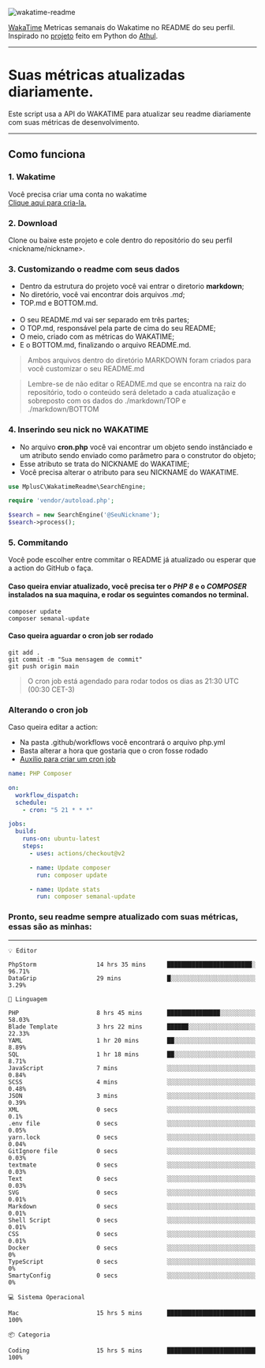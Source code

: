 ![wakatime-readme](https://socialify.git.ci/bymatheus/wakatime-readme/image?description=1&descriptionEditable=M%C3%A9tricas%20semanais%20do%20Wakatime%20no%20seu%20README%20de%20perfil.&font=KoHo&forks=1&language=1&owner=1&pattern=Signal&stargazers=1&theme=Dark)

[WakaTime](https://wakatime.com) Metricas semanais do Wakatime no README do seu perfil. <br>
Inspirado no [projeto](https://github.com/athul/waka-readme) feito em Python do [Athul](https://github.com/athul).
___

# Suas métricas atualizadas diariamente.
Este script usa a API do WAKATIME para atualizar seu readme diariamente com suas métricas de desenvolvimento.

___

## Como funciona

### 1. Wakatime
Você precisa criar uma conta no wakatime <br>
[Clique aqui para cria-la.](https://wakatime.com) 

### 2. Download
Clone ou baixe este projeto e cole dentro do repositório do seu perfil <nickname/nickname>.

### 3. Customizando o readme com seus dados
- Dentro da estrutura do projeto você vai entrar o diretorio **markdown**;  
- No diretório, você vai encontrar dois arquivos *.md*;
- TOP.md e BOTTOM.md.
<br><br>
- O seu README.md vai ser separado em três partes; 
- O TOP.md, responsável pela parte de cima do seu README;
- O meio, criado com as métricas do WAKATIME;
- E o BOTTOM.md, finalizando o arquivo README.md.<br>

> Ambos arquivos dentro do diretório MARKDOWN foram criados para você customizar o seu README.md

> Lembre-se de não editar o README.md que se encontra na raiz do repositório, todo o conteúdo será deletado a cada atualização e sobreposto com os dados do ./markdown/TOP e ./markdown/BOTTOM

### 4. Inserindo seu nick no WAKATIME
- No arquivo **cron.php** você vai encontrar um objeto sendo instânciado e um atributo sendo enviado como parâmetro para o construtor do objeto;
- Esse atributo se trata do NICKNAME do WAKATIME;
- Você precisa alterar o atributo para seu NICKNAME do WAKATIME.

```php
use MplusC\WakatimeReadme\SearchEngine;

require 'vendor/autoload.php';

$search = new SearchEngine('@SeuNickname');
$search->process();
```

### 5. Commitando
Você pode escolher entre commitar o README já atualizado ou esperar que a action do GitHub o faça. <br>

#### Caso queira enviar atualizado, você precisa ter o *PHP 8* e o *COMPOSER* instalados na sua maquina, e rodar os seguintes comandos no terminal.
```composer
composer update
composer semanal-update 
```

#### Caso queira aguardar o cron job ser rodado 
```git 
git add .
git commit -m "Sua mensagem de commit"
git push origin main
```

>O cron job está agendado para rodar todos os dias as 21:30 UTC (00:30 CET-3) 

### Alterando o cron job
Caso queira editar a action:

- Na pasta .github/workflows você encontrará o arquivo php.yml
- Basta alterar a hora que gostaria que o cron fosse rodado
- [Auxilio para criar um cron job](https://crontab.guru)

```yml
name: PHP Composer

on:
  workflow_dispatch:
  schedule:
    - cron: "5 21 * * *"

jobs:
  build:
    runs-on: ubuntu-latest
    steps:
      - uses: actions/checkout@v2

      - name: Update composer
        run: composer update

      - name: Update stats
        run: composer semanal-update
```

### Pronto, seu readme sempre atualizado com suas métricas, essas são as minhas:

___
```text
💡 Editor

PhpStorm                 14 hrs 35 mins      ████████████████████████░     96.71%
DataGrip                 29 mins             █░░░░░░░░░░░░░░░░░░░░░░░░      3.29%
```
```text
💬 Linguagem

PHP                      8 hrs 45 mins       ███████████████░░░░░░░░░░     58.03%
Blade Template           3 hrs 22 mins       ██████░░░░░░░░░░░░░░░░░░░     22.33%
YAML                     1 hr 20 mins        ██░░░░░░░░░░░░░░░░░░░░░░░      8.89%
SQL                      1 hr 18 mins        ██░░░░░░░░░░░░░░░░░░░░░░░      8.71%
JavaScript               7 mins              ░░░░░░░░░░░░░░░░░░░░░░░░░      0.84%
SCSS                     4 mins              ░░░░░░░░░░░░░░░░░░░░░░░░░      0.48%
JSON                     3 mins              ░░░░░░░░░░░░░░░░░░░░░░░░░      0.39%
XML                      0 secs              ░░░░░░░░░░░░░░░░░░░░░░░░░       0.1%
.env file                0 secs              ░░░░░░░░░░░░░░░░░░░░░░░░░      0.05%
yarn.lock                0 secs              ░░░░░░░░░░░░░░░░░░░░░░░░░      0.04%
GitIgnore file           0 secs              ░░░░░░░░░░░░░░░░░░░░░░░░░      0.03%
textmate                 0 secs              ░░░░░░░░░░░░░░░░░░░░░░░░░      0.03%
Text                     0 secs              ░░░░░░░░░░░░░░░░░░░░░░░░░      0.03%
SVG                      0 secs              ░░░░░░░░░░░░░░░░░░░░░░░░░      0.01%
Markdown                 0 secs              ░░░░░░░░░░░░░░░░░░░░░░░░░      0.01%
Shell Script             0 secs              ░░░░░░░░░░░░░░░░░░░░░░░░░      0.01%
CSS                      0 secs              ░░░░░░░░░░░░░░░░░░░░░░░░░      0.01%
Docker                   0 secs              ░░░░░░░░░░░░░░░░░░░░░░░░░         0%
TypeScript               0 secs              ░░░░░░░░░░░░░░░░░░░░░░░░░         0%
SmartyConfig             0 secs              ░░░░░░░░░░░░░░░░░░░░░░░░░         0%
```
```text
💻 Sistema Operacional

Mac                      15 hrs 5 mins       █████████████████████████       100%
```
```text
📦 Categoria

Coding                   15 hrs 5 mins       █████████████████████████       100%
```
